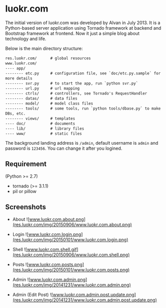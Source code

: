 luokr.com
=========

The initial version of luokr.com was developed by Alvan in July 2013. It is a Python-based server application using Tornado framework at backend and Bootstrap framework at frontend.
Now it just a simple blog about technology and life.


Below is the main directory structure:

    res.luokr.com/      # global resources
    www.luokr.com/
    ---- app/
    -------- etc.py     # configuration file, see `doc/etc.py.sample` for more details
    -------- svr.py     # to start the app, run `python svr.py`
    -------- url.py     # url mapping
    -------- ctrls/     # controllers, see Tornado's RequestHandler
    -------- datas/     # data files
    -------- model/     # model class files
    -------- tools/     # some tools, run `python tools/dbase.py` to make DBs, etc.
    -------- views/     # templates
    ---- doc/           # documents
    ---- lib/           # library files
    ---- www/           # static files



The background landing address is `/admin`, default username is `admin` and password is `123456`.
You can change it after you logined.

Requirement
------------

(Python >= 2.7)

* tornado (>= 3.1.1)
* pil or pillow


Screenshots
-----------
* About
![www.luokr.com.about.png](res.luokr.com/img/20150906/www.luokr.com.about.png)

* Login
![www.luokr.com.login.png](res.luokr.com/img/20150101/www.luokr.com.login.png)

* Shell
![www.luokr.com.shell.gif](res.luokr.com/img/20150906/www.luokr.com.shell.png)

* Posts
![www.luokr.com.posts.png](res.luokr.com/img/20150101/www.luokr.com.posts.png)

* Admin
![www.luokr.com.admin.png](res.luokr.com/img/20141231/www.luokr.com.admin.png)

* Admin (Edit Post)
![www.luokr.com.admin.post.update.png](res.luokr.com/img/20141231/www.luokr.com.admin.post.update.png)

